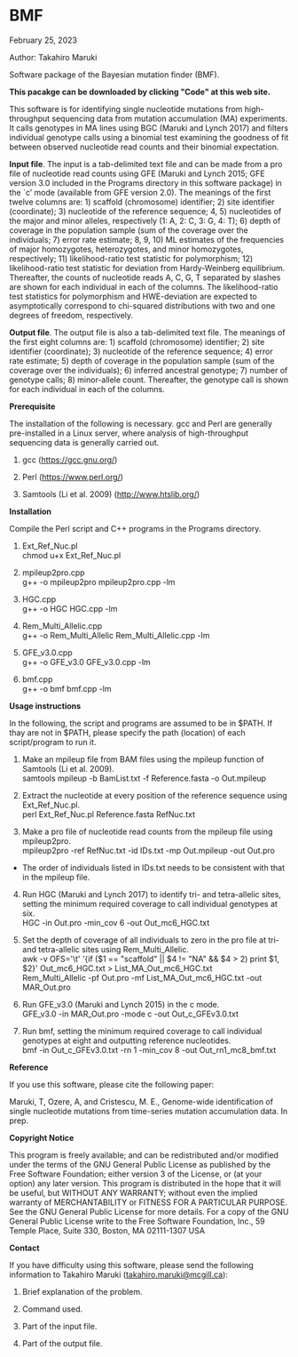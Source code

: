 # BMF
February 25, 2023

Author: Takahiro Maruki

Software package of the Bayesian mutation finder (BMF). 

**This pacakge can be downloaded by clicking "Code" at this web site.**

This software is for identifying single nucleotide mutations from high-throughput sequencing data from mutation accumulation (MA) experiments.  It calls genotypes in MA lines using BGC (Maruki and Lynch 2017) and filters individual genotype calls using a binomial test examining the goodness of fit between observed nucleotide read counts and their binomial expectation.

**Input file**.  The input is a tab-delimited text file and can be made from a pro file of nucleotide read counts using GFE (Maruki and Lynch 2015; GFE version 3.0 included in the Programs directory in this software package) in the `c’ mode (available from GFE version 2.0).  The meanings of the first twelve columns are: 1) scaffold (chromosome) identifier; 2) site identifier (coordinate); 3) nucleotide of the reference sequence; 4, 5) nucleotides of the major and minor alleles, respectively (1: A, 2: C, 3: G, 4: T); 6) depth of coverage in the population sample (sum of the coverage over the individuals; 7) error rate estimate; 8, 9, 10) ML estimates of the frequencies of major homozygotes, heterozygotes, and minor homozygotes, respectively; 11) likelihood-ratio test statistic for polymorphism; 12) likelihood-ratio test statistic for deviation from Hardy-Weinberg equilibrium.  Thereafter, the counts of nucleotide reads A, C, G, T separated by slashes are shown for each individual in each of the columns.  The likelihood-ratio test statistics for polymorphism and HWE-deviation are expected to asymptotically correspond to chi-squared distributions with two and one degrees of freedom, respectively.

**Output file**.  The output file is also a tab-delimited text file.  The meanings of the first eight columns are: 1) scaffold (chromosome) identifier; 2) site identifier (coordinate); 3) nucleotide of the reference sequence; 4) error rate estimate; 5) depth of coverage in the population sample (sum of the coverage over the individuals); 6) inferred ancestral genotype; 7) number of genotype calls; 8) minor-allele count.  Thereafter, the genotype call is shown for each individual in each of the columns.

**Prerequisite**

The installation of the following is necessary.  gcc and Perl are generally pre-installed in a Linux server, where analysis of high-throughput sequencing data is generally carried out.

1. gcc (https://gcc.gnu.org/)

2. Perl (https://www.perl.org/)

3. Samtools (Li et al. 2009) (http://www.htslib.org/)

**Installation**

Compile the Perl script and C++ programs in the Programs directory.

1. Ext_Ref_Nuc.pl <br />
chmod u+x Ext_Ref_Nuc.pl

2. mpileup2pro.cpp <br />
g++ -o mpileup2pro mpileup2pro.cpp -lm

3. HGC.cpp <br />
g++ -o HGC HGC.cpp -lm

4. Rem_Multi_Allelic.cpp <br />
g++ -o Rem_Multi_Allelic Rem_Multi_Allelic.cpp -lm

5. GFE_v3.0.cpp <br />
g++ -o GFE_v3.0 GFE_v3.0.cpp -lm

6. bmf.cpp <br />
g++ -o bmf bmf.cpp -lm

**Usage instructions**

In the following, the script and programs are assumed to be in $PATH.  If thay are not in $PATH, please specify the path (location) of each script/program to run it.

1. Make an mpileup file from BAM files using the mpileup function of Samtools (Li et al. 2009). <br />
samtools mpileup -b BamList.txt -f Reference.fasta -o Out.mpileup

2. Extract the nucleotide at every position of the reference sequence using Ext_Ref_Nuc.pl. <br />
perl Ext_Ref_Nuc.pl Reference.fasta RefNuc.txt

3. Make a pro file of nucleotide read counts from the mpileup file using mpileup2pro. <br />
mpileup2pro -ref RefNuc.txt -id IDs.txt -mp Out.mpileup -out Out.pro
- The order of individuals listed in IDs.txt needs to be consistent with that in the mpileup file.

4. Run HGC (Maruki and Lynch 2017) to identify tri- and tetra-allelic sites, setting the minimum required coverage to call individual genotypes at six. <br />
HGC -in Out.pro -min_cov 6 -out Out_mc6_HGC.txt

5. Set the depth of coverage of all individuals to zero in the pro file at tri- and tetra-allelic sites using Rem_Multi_Allelic. <br />
awk -v OFS='\t' '{if ($1 == "scaffold" || $4 != "NA" && $4 > 2) print $1, $2}' Out_mc6_HGC.txt > List_MA_Out_mc6_HGC.txt <br />
Rem_Multi_Allelic -pf Out.pro -mf List_MA_Out_mc6_HGC.txt -out MAR_Out.pro

6. Run GFE_v3.0 (Maruki and Lynch 2015) in the c mode. <br />
GFE_v3.0 -in MAR_Out.pro -mode c -out Out_c_GFEv3.0.txt

7. Run bmf, setting the minimum required coverage to call individual genotypes at eight and outputting reference nucleotides. <br />
bmf -in Out_c_GFEv3.0.txt -rn 1 -min_cov 8 -out Out_rn1_mc8_bmf.txt

**Reference**

If you use this software, please cite the following paper:

Maruki, T, Ozere, A, and Cristescu, M. E., Genome-wide identification of single nucleotide mutations from time-series mutation accumulation data. In prep.

**Copyright Notice**

This program is freely available; and can be redistributed and/or modified under the terms of the GNU General Public License as published by the Free Software Foundation; either version 3 of the License, or (at your option) any later version.
This program is distributed in the hope that it will be useful, but WITHOUT ANY WARRANTY; without even the implied warranty of MERCHANTABILITY or FITNESS FOR A PARTICULAR PURPOSE. See the GNU General Public License for more details.
For a copy of the GNU General Public License write to the Free Software Foundation, Inc., 59 Temple Place, Suite 330, Boston, MA 02111-1307 USA

**Contact**

If you have difficulty using this software, please send the following information to Takahiro Maruki (takahiro.maruki@mcgill.ca):

1. Brief explanation of the problem.

2. Command used.

3. Part of the input file.

4. Part of the output file.
